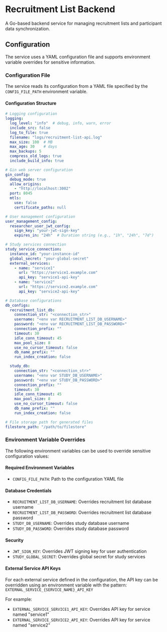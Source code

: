 # Recruitment List Backend

A Go-based backend service for managing recruitment lists and participant data synchronization.

## Configuration

The service uses a YAML configuration file and supports environment variable overrides for sensitive information.

### Configuration File

The service reads its configuration from a YAML file specified by the `CONFIG_FILE_PATH` environment variable.

#### Configuration Structure

```yaml
# Logging configuration
logging:
  log_level: "info"  # debug, info, warn, error
  include_src: false
  log_to_file: true
  filename: "logs/recruitment-list-api.log"
  max_size: 100  # MB
  max_age: 30    # days
  max_backups: 5
  compress_old_logs: true
  include_build_info: true

# Gin web server configuration
gin_config:
  debug_mode: true
  allow_origins:
    - "http://localhost:3002"
  port: 8045
  mtls:
    use: false
    certificate_paths: null

# User management configuration
user_management_config:
  researcher_user_jwt_config:
    sign_key: "your-jwt-sign-key"
    expires_in: "24h"  # Duration string (e.g., "1h", "24h", "7d")

# Study services connection
study_service_connection:
  instance_id: "your-instance-id"
  global_secret: "your-global-secret"
  external_services:
    - name: "service1"
      url: "https://service1.example.com"
      api_key: "service1-api-key"
    - name: "service2"
      url: "https://service2.example.com"
      api_key: "service2-api-key"

# Database configurations
db_configs:
  recruitment_list_db:
    connection_str: "<connection_str>"
    username: "<env var RECRUITMENT_LIST_DB_USERNAME>"
    password: "<env var RECRUITMENT_LIST_DB_PASSWORD>"
    connection_prefix: ""
    timeout: 30
    idle_conn_timeout: 45
    max_pool_size: 8
    use_no_cursor_timeout: false
    db_name_prefix: ""
    run_index_creation: false

  study_db:
    connection_str: "<connection_str>"
    username: "<env var STUDY_DB_USERNAME>"
    password: "<env var STUDY_DB_PASSWORD>"
    connection_prefix: ""
    timeout: 30
    idle_conn_timeout: 45
    max_pool_size: 8
    use_no_cursor_timeout: false
    db_name_prefix: ""
    run_index_creation: false

# File storage path for generated files
filestore_path: "/path/to/filestore"

```

### Environment Variable Overrides

The following environment variables can be used to override sensitive configuration values:

#### Required Environment Variables

- `CONFIG_FILE_PATH`: Path to the configuration YAML file

#### Database Credentials

- `RECRUITMENT_LIST_DB_USERNAME`: Overrides recruitment list database username
- `RECRUITMENT_LIST_DB_PASSWORD`: Overrides recruitment list database password
- `STUDY_DB_USERNAME`: Overrides study database username
- `STUDY_DB_PASSWORD`: Overrides study database password

#### Security

- `JWT_SIGN_KEY`: Overrides JWT signing key for user authentication
- `STUDY_GLOBAL_SECRET`: Overrides global secret for study services

#### External Service API Keys

For each external service defined in the configuration, the API key can be overridden using an environment variable with the pattern:
`EXTERNAL_SERVICE_{SERVICE_NAME}_API_KEY`

For example:
- `EXTERNAL_SERVICE_SERVICE1_API_KEY`: Overrides API key for service named "service1"
- `EXTERNAL_SERVICE_SERVICE2_API_KEY`: Overrides API key for service named "service2"

